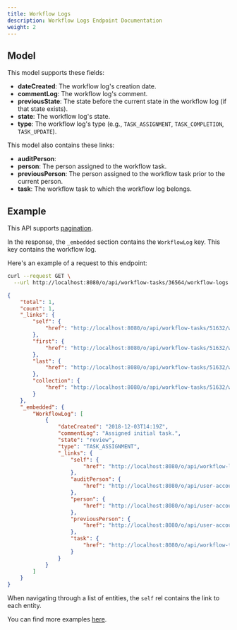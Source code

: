 ```yaml
---
title: Workflow Logs
description: Workflow Logs Endpoint Documentation
weight: 2
---
```


## Model

This model supports these fields:

* **dateCreated**: The workflow log's creation date.
* **commentLog**: The workflow log's comment.
* **previousState**: The state before the current state in the workflow log (if that state exists).
* **state**: The workflow log's state.
* **type**: The workflow log's type (e.g., `TASK_ASSIGNMENT`, `TASK_COMPLETION`, `TASK_UPDATE`).

This model also contains these links:

* **auditPerson**: 
* **person**: The person assigned to the workflow task.
* **previousPerson**: The person assigned to the workflow task prior to the current person.
* **task**: The workflow task to which the workflow log belongs.

## Example

This API supports [pagination](/docs/general/pagination.html).

In the response, the `_embedded` section contains the `WorkflowLog` key. This key contains the workflow log.

Here's an example of a request to this endpoint:

```bash request
curl --request GET \
  --url http://localhost:8080/o/api/workflow-tasks/36564/workflow-logs 
```

```json response
{
    "total": 1,
    "count": 1,
    "_links": {
        "self": {
            "href": "http://localhost:8080/o/api/workflow-tasks/51632/workflow-logs?page=1&per_page=30"
        },
        "first": {
            "href": "http://localhost:8080/o/api/workflow-tasks/51632/workflow-logs?page=1&per_page=30"
        },
        "last": {
            "href": "http://localhost:8080/o/api/workflow-tasks/51632/workflow-logs?page=1&per_page=30"
        },
        "collection": {
            "href": "http://localhost:8080/o/api/workflow-tasks/51632/workflow-logs"
        }
    },
    "_embedded": {
        "WorkflowLog": [
            {
                "dateCreated": "2018-12-03T14:19Z",
                "commentLog": "Assigned initial task.",
                "state": "review",
                "type": "TASK_ASSIGNMENT",
                "_links": {
                    "self": {
                        "href": "http://localhost:8080/o/api/workflow-logs/51641"
                    },
                    "auditPerson": {
                        "href": "http://localhost:8080/o/api/user-account/20139"
                    },
                    "person": {
                        "href": "http://localhost:8080/o/api/user-account/0"
                    },
                    "previousPerson": {
                        "href": "http://localhost:8080/o/api/user-account/0"
                    },
                    "task": {
                        "href": "http://localhost:8080/o/api/workflow-tasks/51632"
                    }
                }
            }
        ]
    }
}
```

When navigating through a list of entities, the `self` rel contains the link to each entity. 

You can find more examples [here](/docs/my-user-account/workflow-tasks/workflow-logs/examples.html).
